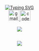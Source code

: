 <p align="center">
<a href="https://github.com/Emadshirzad">
    <img src="https://readme-typing-svg.demolab.com?font=Firacode&size=24&duration=3000&pause=500&color=AE87FF&multiline=true&center=true&vCenter=true&width=265&height=124&lines=Emad+Shirzad;junior; FullStack Developer" alt="Typing SVG" />
</a>
<br/>
<a href="shemad2022@gmail.com" target="_blank" align="center">
    <img src="https://img.shields.io/static/v1?message=Gmail&logo=gmail&label=&color=D14836&logoColor=white&labelColor=&style=for-the-badge" height="35" alt="gmail logo"  />
  </a>
  <a href="https://t.me/theEmadd" target="_blank">
    <img src="https://img.shields.io/static/v1?message=Telegram&logo=telegram&label=&color=28C2F9&logoColor=white&labelColor=28C2F9&style=for-the-badge" height="34" alt="codepen logo"  />
  </a><br><br>
<a href="https://github.com/Emadshirzad">
    <img src="https://github-stats-alpha.vercel.app/api?username=Emadshirzad&cc=22272e&tc=37BCF6&ic=AE87FF&bc=AE87FF">
</a><br><br>

<a href="https://github.com/Emadshirzad">
<p align="center">
<img src="https://skillicons.dev/icons?i=php,laravel,mysql,ts,js,vue,nuxtjs,html,css,bootstrap,tailwind,linux,vscode,git,github&theme=dark&perline=5" />
</p>
</a>